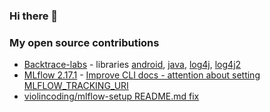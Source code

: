 ### Hi there 👋


### My open source contributions
- [Backtrace-labs](https://github.com/backtrace-labs/) - libraries [android](https://github.com/backtrace-labs/backtrace-android), [java](https://github.com/backtrace-labs/backtrace-java), [log4j](https://github.com/backtrace-labs/backtrace-log4j), [log4j2](https://github.com/backtrace-labs/backtrace-log4j2)
- [MLflow 2.17.1](https://github.com/mlflow/mlflow/releases/tag/v2.17.1) - [Improve CLI docs - attention about setting MLFLOW_TRACKING_URI](https://github.com/mlflow/mlflow/pull/13465)
- [violincoding/mlflow-setup README.md fix](https://github.com/violincoding/mlflow-setup/pull/1)

<!--
**BartoszLitwiniuk/BartoszLitwiniuk** is a ✨ _special_ ✨ repository because its `README.md` (this file) appears on your GitHub profile.

Here are some ideas to get you started:

- 🔭 I’m currently working on ...
- 🌱 I’m currently learning ...
- 👯 I’m looking to collaborate on ...
- 🤔 I’m looking for help with ...
- 💬 Ask me about ...
- 📫 How to reach me: ...
- 😄 Pronouns: ...
- ⚡ Fun fact: ...
-->
